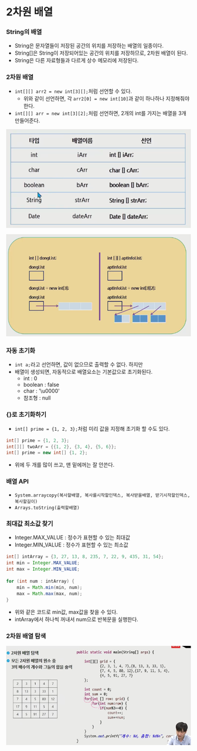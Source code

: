 # 2차원 배열

### String의 배열

- String은 문자열들이 저장된 공간의 위치를 저장하는 배열의 일종이다.
- String[]은 String이 저장되어있는 공간의 위치를 저장하므로, 2차원 배열이 된다.
- String은 다른 자료형들과 다르게 상수 메모리에 저장된다.



### 2차원 배열

- `int[][] arr2 = new int[3][];`처럼 선언할 수 있다.
  - 위와 같이 선언하면, 각 `arr2[0] = new int[10]`과 같이 하나하나 지정해줘야한다.
- `int[][] arr = new int[3][2];`처럼 선언하면, 2개의 int를 가지는 배열을 3개 만들어준다.

![image-20220405145501992](2%EC%B0%A8%EC%9B%90%EB%B0%B0%EC%97%B4.assets/image-20220405145501992.png) 

![image-20220405150130905](2%EC%B0%A8%EC%9B%90%EB%B0%B0%EC%97%B4.assets/image-20220405150130905.png) 



### 자동 초기화

- `int a;`라고 선언하면, 값이 없으므로 출력할 수 없다. 하지만
- 배열이 생성되면, 자동적으로 배열요소는 기본값으로 초기화된다.
  - int : 0
  - boolean : false
  - char : '\u0000'
  - 참조형 : null



### {}로 초기화하기

- `int[] prime = {1, 2, 3};`처럼 미리 값을 지정해 초기화 할 수도 있다.

```java
int[] prime = {1, 2, 3};
int[][] twoArr = {{1, 2}, {3, 4}, {5, 6}};
int[] prime = new int[] {1, 2};
```

- 위에 두 개를 많이 쓰고, 맨 밑에꺼는 잘 안쓴다.



### 배열 API

- `System.arraycopy(복사할배열, 복사를시작할인덱스, 복사받을배열, 받기시작할인덱스, 복사할길이)`
- `Arrays.toString(출력할배열)`



### 최대값 최소값 찾기

- Integer.MAX_VALUE : 정수가 표현할 수 있는 최대값
- Integer.MIN_VALUE : 정수가 표현할 수 있는 최소값

```java
int[] intArray = {3, 27, 13, 8, 235, 7, 22, 9, 435, 31, 54};
int min = Integer.MAX_VALUE;
int max = Integer.MIN_VALUE;

for (int num : intArray) {
    min = Math.min(min, num);
    max = Math.max(max, num);
}
```

- 위와 같은 코드로 min값, max값을 찾을 수 있다.
- intArray에서 하나씩 꺼내서 num으로 반복문을 실행한다.



### 2차원 배열 탐색

![image-20220405154456655](2%EC%B0%A8%EC%9B%90%EB%B0%B0%EC%97%B4.assets/image-20220405154456655.png)
